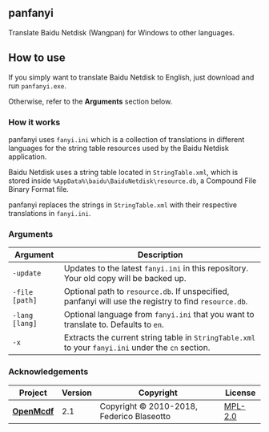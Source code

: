 ﻿## panfanyi

Translate Baidu Netdisk (Wangpan) for Windows to other languages.

## How to use

If you simply want to translate Baidu Netdisk to English, just download and run
`panfanyi.exe`. 

Otherwise, refer to the **Arguments** section below.

### How it works

panfanyi uses `fanyi.ini` which is a collection of translations in different
languages for the string table resources used by the Baidu Netdisk application.

Baidu Netdisk uses a string table located in `StringTable.xml`, which is stored
inside `%AppData%\baidu\BaiduNetdisk\resource.db`, a Compound File Binary
Format file.

panfanyi replaces the strings in `StringTable.xml` with their respective
translations in `fanyi.ini`.

### Arguments

Argument       | Description
-------------- | -------------------------------------------------------------------------------------------------------------------------
`-update`      | Updates to the latest `fanyi.ini` in this repository. Your old copy will be backed up.
`-file [path]` | Optional path to `resource.db`. If unspecified, panfanyi will use the registry to find `resource.db`.
`-lang [lang]` | Optional language from `fanyi.ini` that you want to translate to. Defaults to `en`.
`-x`           | Extracts the current string table in `StringTable.xml` to your `fanyi.ini` under the `cn` section.

### Acknowledgements

Project          | Version | Copyright                                 | License
---------------- | ------- | ------------------------------------------| ----------------------------
[**OpenMcdf**]   | 2.1     | Copyright © 2010-2018, Federico Blaseotto | [MPL-2.0][openmcdf-license]

[pan]: https://pan.baidu.com/
[**OpenMcdf**]: https://github.com/ironfede/openmcdf
[openmcdf-license]: https://github.com/ironfede/openmcdf/blob/master/License.txt
